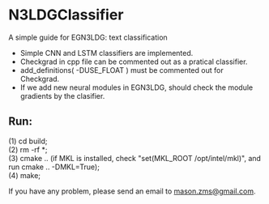 N3LDGClassifier
===========================
A simple guide for EGN3LDG: text classification 
* Simple CNN and LSTM classifiers are implemented.
* Checkgrad in cpp file can be commented out as a pratical classifier.
* add_definitions( -DUSE_FLOAT ) must be commented out for Checkgrad.
* If we add new neural modules in EGN3LDG, should check the module gradients by the clasifier.
 
## Run:
(1) cd build;    
(2) rm -rf *;    
(3) cmake ..  (if MKL is installed, check "set(MKL_ROOT /opt/intel/mkl)", and run cmake .. -DMKL=True);    
(4) make;    


If you have any problem, please send an email to mason.zms@gmail.com.
